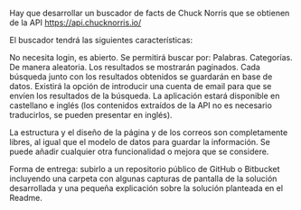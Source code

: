 Hay que desarrollar un buscador de facts de Chuck Norris que se obtienen de la API https://api.chucknorris.io/

El buscador tendrá las siguientes características:

No necesita login, es abierto.
Se permitirá buscar por:
Palabras.
Categorías.
De manera aleatoria.
Los resultados se mostrarán paginados.
Cada búsqueda junto con los resultados obtenidos se guardarán en base de datos.
Existirá la opción de introducir una cuenta de email para que se envíen los resultados de la búsqueda.
La aplicación estará disponible en castellano e inglés (los contenidos extraídos de la API no es necesario traducirlos, se pueden presentar en inglés).

La estructura y el diseño de la página y de los correos son completamente libres, al igual que el modelo de datos para guardar la información. Se puede añadir cualquier otra funcionalidad o mejora que se considere.

Forma de entrega: subirlo a un repositorio público de GitHub o Bitbucket incluyendo una carpeta con algunas capturas de pantalla de la solución desarrollada y una pequeña explicación sobre la solución planteada en el Readme.
